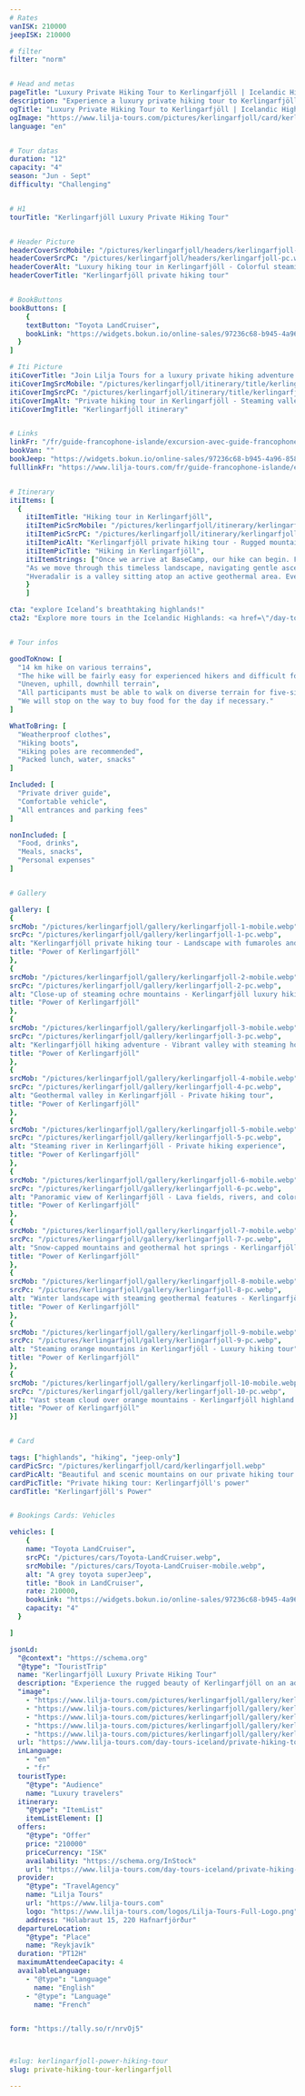 ```yaml
---
# Rates
vanISK: 210000
jeepISK: 210000

# filter
filter: "norm"


# Head and metas
pageTitle: "Luxury Private Hiking Tour to Kerlingarfjöll | Icelandic Highlands Adventure"
description: "Experience a luxury private hiking tour to Kerlingarfjöll. Discover geothermal wonders, vibrant orange mountains, and glacier views in the heart of the Icelandic highlands. Book now!"
ogTitle: "Luxury Private Hiking Tour to Kerlingarfjöll | Icelandic Highlands Adventure"
ogImage: "https://www.lilja-tours.com/pictures/kerlingarfjoll/card/kerlingarfjoll.webp"
language: "en"


# Tour datas
duration: "12"
capacity: "4"
season: "Jun - Sept"
difficulty: "Challenging"


# H1
tourTitle: "Kerlingarfjöll Luxury Private Hiking Tour"


# Header Picture
headerCoverSrcMobile: "/pictures/kerlingarfjoll/headers/kerlingarfjoll-mobile.webp"
headerCoverSrcPC: "/pictures/kerlingarfjoll/headers/kerlingarfjoll-pc.webp"
headerCoverAlt: "Luxury hiking tour in Kerlingarfjöll - Colorful steaming mountains in the Icelandic highlands"
headerCoverTitle: "Kerlingarfjöll private hiking tour"


# BookButtons
bookButtons: [
    {
    textButton: "Toyota LandCruiser",
    bookLink: "https://widgets.bokun.io/online-sales/97236c68-b945-4a96-8587-660bdc4c45fd/experience-calendar/895721"
  }
]

# Iti Picture
itiCoverTitle: "Join Lilja Tours for a luxury private hiking adventure to Kerlingarfjöll. Set out from BaseCamp into the desert landscapes of the Icelandic highlands, surrounded by the imposing Langjökull and Hofsjökull glaciers. Discover the surreal beauty of Hveradalir, where vibrant orange mountains meet steaming geothermal vents."
itiCoverImgSrcMobile: "/pictures/kerlingarfjoll/itinerary/title/kerlingarfjoll-mobile.webp"
itiCoverImgSrcPC: "/pictures/kerlingarfjoll/itinerary/title/kerlingarfjoll-pc.webp"
itiCoverImgAlt: "Private hiking tour in Kerlingarfjöll - Steaming valley in colourful mountains"
itiCoverImgTitle: "Kerlingarfjöll itinerary"


# Links
linkFr: "/fr/guide-francophone-islande/excursion-avec-guide-francophone-a-kerlingarfjoll"
bookVan: ""
bookJeep: "https://widgets.bokun.io/online-sales/97236c68-b945-4a96-8587-660bdc4c45fd/experience-calendar/895721"
fulllinkFr: "https://www.lilja-tours.com/fr/guide-francophone-islande/excursion-avec-guide-francophone-a-kerlingarfjoll"


# Itinerary
itiItems: [
  { 
    itiItemTitle: "Hiking tour in Kerlingarfjöll",
    itiItemPicSrcMobile: "/pictures/kerlingarfjoll/itinerary/kerlingarfjoll-mobile.webp",
    itiItemPicSrcPC: "/pictures/kerlingarfjoll/itinerary/kerlingarfjoll-pc.webp",
    itiItemPicAlt: "Kerlingarfjöll private hiking tour - Rugged mountains and steaming hot springs",
    itiItemPicTitle: "Hiking in Kerlingarfjöll",
    itiItemStrings: ["Once we arrive at BaseCamp, our hike can begin. From the very first steps, we will cross a stunning desert landscape, flanked by two massive glaciers: Langjökull and Hofsjökull. Here, vastness reigns supreme. On a clear day, you can see for dozens of kilometers in every direction, with no signs of civilization in sight, offering a true sense of isolation and freedom.",
    "As we move through this timeless landscape, navigating gentle ascents and descents, we will gradually approach our destination: Hveradalir. This otherworldly site feels like stepping onto a different planet. Once there, we will continue exploring along a scenic loop trail, revealing breathtaking views at every turn.",
    "Hveradalir is a valley sitting atop an active geothermal area. Everywhere, hot springs and steam vents emerge from the earth, nestled among mountains in shades of orange and brown, creating a mesmerizing natural spectacle. Even in the height of summer, patches of snow can still be seen on the mountain tops, contrasting with the warmth rising from the ground."]
    }
    ]

cta: "explore Iceland’s breathtaking highlands!"
cta2: "Explore more tours in the Icelandic Highlands: <a href=\"/day-tours-iceland/private-hiking-tour-to-the-landmannalaugar/\" title= \"See our tour to the Landmannalaugar\">Private Landmannalaugar Hiking Tour</a> and <a href=\"/day-tours-iceland/private-hiking-tour-in-thorsmork/\" title= \"See our private Hiking Tour in Þórsmörk\">Private Hiking Tour in Þórsmörk</a>."


# Tour infos

goodToKnow: [
  "14 km hike on various terrains", 
  "The hike will be fairly easy for experienced hikers and difficult for others.",
  "Uneven, uphill, downhill terrain",
  "All participants must be able to walk on diverse terrain for five-six hours",
  "We will stop on the way to buy food for the day if necessary."
]

WhatToBring: [
  "Weatherproof clothes", 
  "Hiking boots",
  "Hiking poles are recommended", 
  "Packed lunch, water, snacks"
]

Included: [
  "Private driver guide",
  "Comfortable vehicle",
  "All entrances and parking fees"
]

nonIncluded: [
  "Food, drinks", 
  "Meals, snacks", 
  "Personal expenses"
]


# Gallery

gallery: [
{
srcMob: "/pictures/kerlingarfjoll/gallery/kerlingarfjoll-1-mobile.webp",
srcPc: "/pictures/kerlingarfjoll/gallery/kerlingarfjoll-1-pc.webp",
alt: "Kerlingarfjöll private hiking tour - Landscape with fumaroles and vibrant orange mountains",
title: "Power of Kerlingarfjöll"
},    
{
srcMob: "/pictures/kerlingarfjoll/gallery/kerlingarfjoll-2-mobile.webp",
srcPc: "/pictures/kerlingarfjoll/gallery/kerlingarfjoll-2-pc.webp",
alt: "Close-up of steaming ochre mountains - Kerlingarfjöll luxury hiking tour",
title: "Power of Kerlingarfjöll"
},    
{
srcMob: "/pictures/kerlingarfjoll/gallery/kerlingarfjoll-3-mobile.webp",
srcPc: "/pictures/kerlingarfjoll/gallery/kerlingarfjoll-3-pc.webp",
alt: "Kerlingarfjöll hiking adventure - Vibrant valley with steaming hot springs",
title: "Power of Kerlingarfjöll"
},  
{
srcMob: "/pictures/kerlingarfjoll/gallery/kerlingarfjoll-4-mobile.webp",
srcPc: "/pictures/kerlingarfjoll/gallery/kerlingarfjoll-4-pc.webp",
alt: "Geothermal valley in Kerlingarfjöll - Private hiking tour",
title: "Power of Kerlingarfjöll"
},  
{
srcMob: "/pictures/kerlingarfjoll/gallery/kerlingarfjoll-5-mobile.webp",
srcPc: "/pictures/kerlingarfjoll/gallery/kerlingarfjoll-5-pc.webp",
alt: "Steaming river in Kerlingarfjöll - Private hiking experience",
title: "Power of Kerlingarfjöll"
},   
{
srcMob: "/pictures/kerlingarfjoll/gallery/kerlingarfjoll-6-mobile.webp",
srcPc: "/pictures/kerlingarfjoll/gallery/kerlingarfjoll-6-pc.webp",
alt: "Panoramic view of Kerlingarfjöll - Lava fields, rivers, and colorful mountains",
title: "Power of Kerlingarfjöll"
},    
{
srcMob: "/pictures/kerlingarfjoll/gallery/kerlingarfjoll-7-mobile.webp",
srcPc: "/pictures/kerlingarfjoll/gallery/kerlingarfjoll-7-pc.webp",
alt: "Snow-capped mountains and geothermal hot springs - Kerlingarfjöll hike",
title: "Power of Kerlingarfjöll"
},  
{
srcMob: "/pictures/kerlingarfjoll/gallery/kerlingarfjoll-8-mobile.webp",
srcPc: "/pictures/kerlingarfjoll/gallery/kerlingarfjoll-8-pc.webp",
alt: "Winter landscape with steaming geothermal features - Kerlingarfjöll private tour",
title: "Power of Kerlingarfjöll"
},  
{
srcMob: "/pictures/kerlingarfjoll/gallery/kerlingarfjoll-9-mobile.webp",
srcPc: "/pictures/kerlingarfjoll/gallery/kerlingarfjoll-9-pc.webp",
alt: "Steaming orange mountains in Kerlingarfjöll - Luxury hiking tour",
title: "Power of Kerlingarfjöll"
},  
{
srcMob: "/pictures/kerlingarfjoll/gallery/kerlingarfjoll-10-mobile.webp",
srcPc: "/pictures/kerlingarfjoll/gallery/kerlingarfjoll-10-pc.webp",
alt: "Vast steam cloud over orange mountains - Kerlingarfjöll highland hike",
title: "Power of Kerlingarfjöll"
}]


# Card

tags: ["highlands", "hiking", "jeep-only"]
cardPicSrc: "/pictures/kerlingarfjoll/card/kerlingarfjoll.webp"
cardPicAlt: "Beautiful and scenic mountains on our private hiking tour to Kerlingarfjöll"
cardPicTitle: "Private hiking tour: Kerlingarfjöll's power"
cardTitle: "Kerlingarfjöll's Power"


# Bookings Cards: Vehicles

vehicles: [
    {
    name: "Toyota LandCruiser",
    srcPC: "/pictures/cars/Toyota-LandCruiser.webp",
    srcMobile: "/pictures/cars/Toyota-LandCruiser-mobile.webp",
    alt: "A grey toyota superJeep",
    title: "Book in LandCruiser",
    rate: 210000,
    bookLink: "https://widgets.bokun.io/online-sales/97236c68-b945-4a96-8587-660bdc4c45fd/experience-calendar/895721",
    capacity: "4"
  }

]

jsonLd:
  "@context": "https://schema.org"
  "@type": "TouristTrip"
  name: "Kerlingarfjöll Luxury Private Hiking Tour"
  description: "Experience the rugged beauty of Kerlingarfjöll on an adventurous and luxurious private hiking tour with Lilja Tours. Challenge yourself with dynamic hikes through geothermal landscapes, guided by experts, while enjoying the comfort and exclusivity of a tailored experience."
  "image":
    - "https://www.lilja-tours.com/pictures/kerlingarfjoll/gallery/kerlingarfjoll-1-pc.webp"
    - "https://www.lilja-tours.com/pictures/kerlingarfjoll/gallery/kerlingarfjoll-2-pc.webp"
    - "https://www.lilja-tours.com/pictures/kerlingarfjoll/gallery/kerlingarfjoll-3-pc.webp"
    - "https://www.lilja-tours.com/pictures/kerlingarfjoll/gallery/kerlingarfjoll-4-pc.webp"
    - "https://www.lilja-tours.com/pictures/kerlingarfjoll/gallery/kerlingarfjoll-5-pc.webp"
  url: "https://www.lilja-tours.com/day-tours-iceland/private-hiking-tour-kerlingarfjoll/"
  inLanguage:
    - "en"
    - "fr"
  touristType:
    "@type": "Audience"
    name: "Luxury travelers"
  itinerary:
    "@type": "ItemList"
    itemListElement: []
  offers:
    "@type": "Offer"
    price: "210000"
    priceCurrency: "ISK"
    availability: "https://schema.org/InStock"
    url: "https://www.lilja-tours.com/day-tours-iceland/private-hiking-tour-kerlingarfjoll/"
  provider:
    "@type": "TravelAgency"
    name: "Lilja Tours"
    url: "https://www.lilja-tours.com"
    logo: "https://www.lilja-tours.com/logos/Lilja-Tours-Full-Logo.png"
    address: "Hólabraut 15, 220 Hafnarfjörður"
  departureLocation:
    "@type": "Place"
    name: "Reykjavík"
  duration: "PT12H"
  maximumAttendeeCapacity: 4
  availableLanguage:
    - "@type": "Language"
      name: "English"
    - "@type": "Language"
      name: "French"


form: "https://tally.so/r/nrvOj5"



#slug: kerlingarfjoll-power-hiking-tour
slug: private-hiking-tour-kerlingarfjoll

---
```

